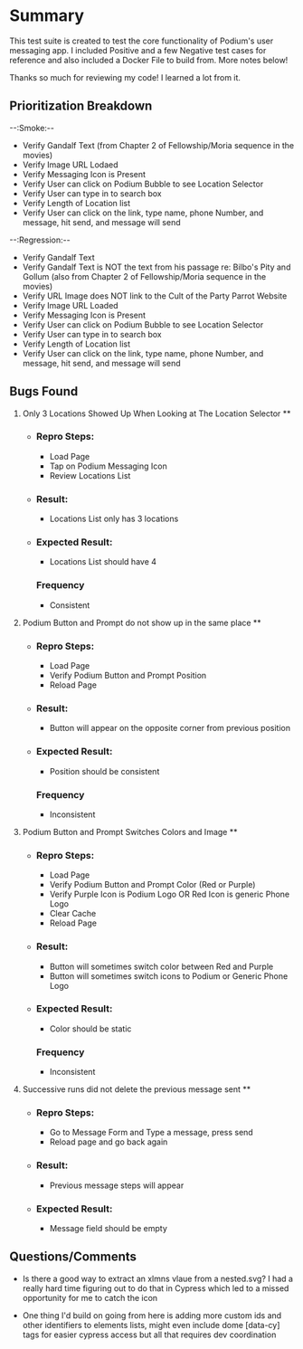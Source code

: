 # Summary 
This test suite is created to test the core functionality of Podium's user messaging app. I included Positive and a few Negative test cases for reference and also included a Docker File to build from. More notes below!

Thanks so much for reviewing my code! I learned a lot from it.

## Prioritization Breakdown ##
--:Smoke:--
- Verify Gandalf Text (from Chapter 2 of Fellowship/Moria sequence in the movies)
- Verify Image URL Lodaed
- Verify Messaging Icon is Present
- Verify User can click on Podium Bubble to see Location Selector
- Verify User can type in to search box
- Verify Length of Location list
- Verify User can click on the link, type name, phone Number, and message, hit send, and message will send

--:Regression:--
- Verify Gandalf Text
- Verify Gandalf Text is NOT the text from his passage re: Bilbo's Pity and Gollum (also from Chapter 2 of Fellowship/Moria sequence in the movies)
- Verify URL Image does NOT link to the Cult of the Party Parrot Website
- Verify Image URL Loaded
- Verify Messaging Icon is Present
- Verify User can click on Podium Bubble to see Location Selector
- Verify User can type in to search box
- Verify Length of Location list
- Verify User can click on the link, type name, phone Number, and message, hit send, and message will send


## Bugs Found
1. Only 3 Locations Showed Up When Looking at The Location Selector **
    - ### Repro Steps: 
        - Load Page
        - Tap on Podium Messaging Icon
        - Review Locations List
    - ### Result: 
        - Locations List only has 3 locations
    - ### Expected Result:
        - Locations List should have 4
      ### Frequency
       - Consistent

2. Podium Button and Prompt do not show up in the same place **
    - ### Repro Steps: 
        - Load Page
        - Verify Podium Button and Prompt Position
        - Reload Page
    - ### Result: 
        - Button will appear on the opposite corner from previous position
    - ### Expected Result:
        - Position should be consistent
      ### Frequency
       - Inconsistent

3. Podium Button and Prompt Switches Colors and Image **
    - ### Repro Steps: 
        - Load Page
        - Verify Podium Button and Prompt Color (Red or Purple)
        - Verify Purple Icon is Podium Logo OR Red Icon is generic Phone Logo
        - Clear Cache
        - Reload Page
    - ### Result: 
        - Button will sometimes switch color between Red and Purple
        - Button will sometimes switch icons to Podium or Generic Phone Logo
    - ### Expected Result:
        - Color should be static
      ### Frequency
       - Inconsistent

4. Successive runs did not delete the previous message sent **
    - ### Repro Steps: 
        - Go to Message Form and Type a message, press send
        - Reload page and go back again
    - ### Result: 
        - Previous message steps will appear
    - ### Expected Result:
        - Message field should be empty

## Questions/Comments ##
- Is there a good way to extract an xlmns vlaue from a nested.svg? I had a really hard time figuring out to do that in Cypress which led to a missed opportunity for me to catch the icon

- One thing I'd build on going from here is adding more custom ids and other identifiers to elements lists, might even include dome [data-cy] tags for easier cypress access but all that requires dev coordination